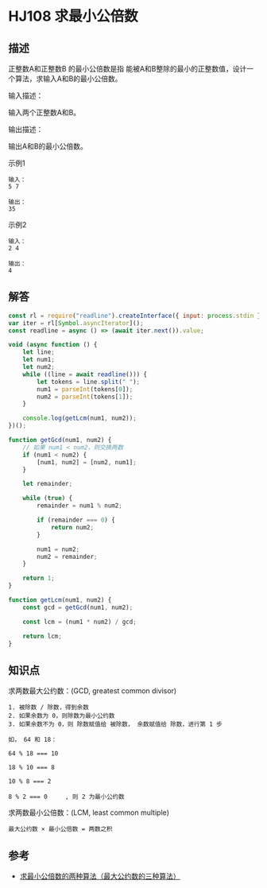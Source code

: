 # HJ108 求最小公倍数

## 描述

正整数A和正整数B 的最小公倍数是指 能被A和B整除的最小的正整数值，设计一个算法，求输入A和B的最小公倍数。

输入描述：

输入两个正整数A和B。

输出描述：

输出A和B的最小公倍数。

示例1

```text
输入：
5 7

输出：
35
```

示例2

```text
输入：
2 4

输出：
4
```

## 解答

```javascript
const rl = require("readline").createInterface({ input: process.stdin });
var iter = rl[Symbol.asyncIterator]();
const readline = async () => (await iter.next()).value;

void (async function () {
    let line;
    let num1;
    let num2;
    while ((line = await readline())) {
        let tokens = line.split(" ");
        num1 = parseInt(tokens[0]);
        num2 = parseInt(tokens[1]);
    }

    console.log(getLcm(num1, num2));
})();

function getGcd(num1, num2) {
    // 如果 num1 < num2，则交换两数
    if (num1 < num2) {
        [num1, num2] = [num2, num1];
    }

    let remainder;

    while (true) {
        remainder = num1 % num2;

        if (remainder === 0) {
            return num2;
        }

        num1 = num2;
        num2 = remainder;
    }

    return 1;
}

function getLcm(num1, num2) {
    const gcd = getGcd(num1, num2);

    const lcm = (num1 * num2) / gcd;

    return lcm;
}
```

## 知识点

求两数最大公约数：(GCD, greatest common divisor)

```text
1. 被除数 / 除数，得到余数
2. 如果余数为 0，则除数为最小公约数
3. 如果余数不为 0，则 除数赋值给 被除数， 余数赋值给 除数，进行第 1 步

如， 64 和 18：

64 % 18 === 10

18 % 10 === 8

10 % 8 === 2

8 % 2 === 0     , 则 2 为最小公约数
```

求两数最小公倍数：(LCM, least common multiple)

```text
最大公约数 × 最小公倍数 = 两数之积
```

## 参考

* [求最小公倍数的两种算法（最大公约数的三种算法）](https://blog.csdn.net/weixin_46569912/article/details/113195340)
